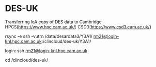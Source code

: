 # DES-UK

Transferring IoA copy of DES data to Cambridge HPCS(https://www.hpc.cam.ac.uk/) CSD3(https://www.csd3.cam.ac.uk/)



rsync -e ssh -vutrn /data/desardata3/Y3A1/ rm21@login-knl.hpc.cam.ac.uk:/clincloud/des-uk/Y3A1/

login: ssh rm21@login-knl.hpc.cam.ac.uk

cd /clincloud/des-uk/
